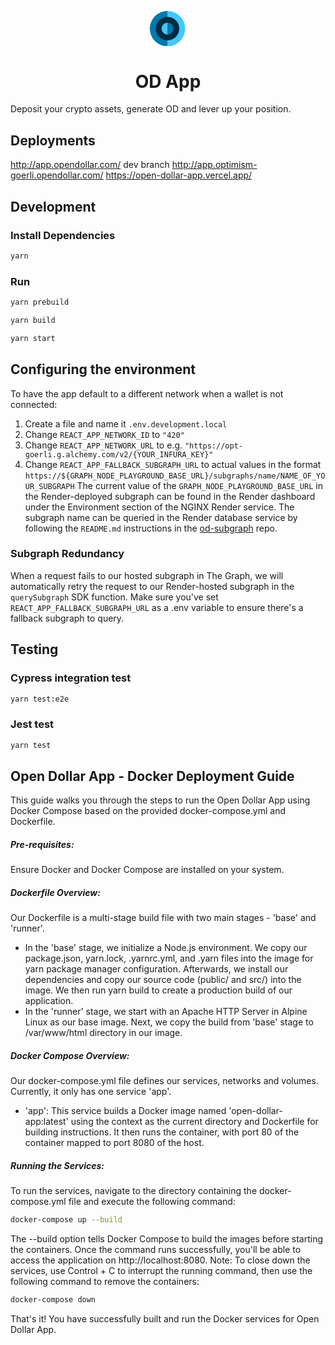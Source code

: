 <p align="center">
  <svg width="60" viewBox="0 0 17 16" fill="none" xmlns="http://www.w3.org/2000/svg">
<path d="M8.26508 16C12.6833 16 16.2651 12.4183 16.2651 8.00001C16.2651 3.58173 12.6833 1.52588e-05 8.26508 1.52588e-05V16Z" fill="#43C7FF"/>
<path d="M8.26508 -1.90735e-06C3.8468 -2.29361e-06 0.265086 3.58172 0.265086 7.99999C0.265086 12.4183 3.8468 16 8.26508 16L8.26508 -1.90735e-06Z" fill="#0079AD"/>
<ellipse cx="8.26509" cy="7.99998" rx="5.33333" ry="5.33333" fill="#002B40"/>
<path d="M8.26508 10.6666C9.73782 10.6666 10.9317 9.47271 10.9317 7.99997C10.9317 6.52722 9.73782 5.33333 8.26508 5.33333V10.6666Z" fill="#0079AD"/>
<path d="M8.26508 5.3334C6.79234 5.3334 5.59845 6.52729 5.59845 8.00003C5.59845 9.47277 6.79234 10.6667 8.26508 10.6667L8.26508 5.3334Z" fill="#43C7FF"/>
</svg>

</p>
<h1 align="center">
  OD App
</h1>

Deposit your crypto assets, generate OD and lever up your position.

<!-- - Website: [Open Dollar](https://www.opendollar.com/)
- App: [Open Dollar App](https://app.opendollar.com/#/)
- Docs: [Open Dollar Docs](https://docs.opendollar.com/)
- Twitter: [@open_dollar](https://twitter.com/open_dollar)
- Discord: [Open Dollar](https://discord.gg/GjDQ5HaAR4)
-->

## Deployments

http://app.opendollar.com/
dev branch http://app.optimism-goerli.opendollar.com/
https://open-dollar-app.vercel.app/

## Development

### Install Dependencies

```bash
yarn
```

### Run

```bash
yarn prebuild
```

```bash
yarn build
```

```bash
yarn start
```

## Configuring the environment

To have the app default to a different network when a wallet is not connected:

1. Create a file and name it `.env.development.local`
2. Change `REACT_APP_NETWORK_ID` to `"420"`
3. Change `REACT_APP_NETWORK_URL` to e.g. `"https://opt-goerli.g.alchemy.com/v2/{YOUR_INFURA_KEY}"`
4. Change `REACT_APP_FALLBACK_SUBGRAPH_URL` to actual values in the format `https://${GRAPH_NODE_PLAYGROUND_BASE_URL}/subgraphs/name/NAME_OF_YOUR_SUBGRAPH`
The current value of the `GRAPH_NODE_PLAYGROUND_BASE_URL` in the Render-deployed subgraph can be found in the Render dashboard under the Environment section of the NGINX Render service.
The subgraph name can be queried in the Render database service by following the `README.md` instructions in the [od-subgraph](https://github.com/open-dollar/od-subgraph) repo.

### Subgraph Redundancy

When a request fails to our hosted subgraph in The Graph, we will automatically retry the request to our Render-hosted subgraph
in the `querySubgraph` SDK function. Make sure you've set `REACT_APP_FALLBACK_SUBGRAPH_URL` as a .env variable to ensure
there's a fallback subgraph to query.

## Testing

### Cypress integration test

```bash
yarn test:e2e
```

### Jest test

```bash
yarn test
```

## Open Dollar App - Docker Deployment Guide

This guide walks you through the steps to run the Open Dollar App using Docker Compose based on the provided docker-compose.yml and Dockerfile.
##### Pre-requisites:
Ensure Docker and Docker Compose are installed on your system.
##### Dockerfile Overview:
Our Dockerfile is a multi-stage build file with two main stages - 'base' and 'runner'.

* In the 'base' stage, we initialize a Node.js environment. We copy our package.json, yarn.lock, .yarnrc.yml, and .yarn files into the image for yarn package manager configuration. Afterwards, we install our dependencies and copy our source code (public/ and src/) into the image. We then run yarn build to create a production build of our application.
* In the 'runner' stage, we start with an Apache HTTP Server in Alpine Linux as our base image. Next, we copy the build from 'base' stage to /var/www/html directory in our image.
##### Docker Compose Overview:
Our docker-compose.yml file defines our services, networks and volumes. Currently, it only has one service 'app'.
* 'app': This service builds a Docker image named 'open-dollar-app:latest' using the context as the current directory and Dockerfile for building instructions. It then runs the container, with port 80 of the container mapped to port 8080 of the host.
##### Running the Services:
To run the services, navigate to the directory containing the docker-compose.yml file and execute the following command:
```bash
docker-compose up --build
```
The --build option tells Docker Compose to build the images before starting the containers.
Once the command runs successfully, you'll be able to access the application on http://localhost:8080.
Note: To close down the services, use Control + C to interrupt the running command, then use the following command to remove the containers:
```bash
docker-compose down
```
That's it! You have successfully built and run the Docker services for Open Dollar App.
